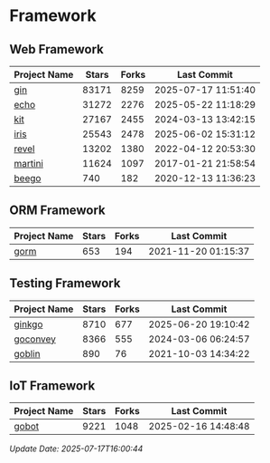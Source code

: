 # Framework

## Web Framework
| Project Name | Stars | Forks | Last Commit |
| ------------ | ----- | ----- | ----------- |
| [gin](https://github.com/gin-gonic/gin) | 83171 | 8259 | 2025-07-17 11:51:40 |
| [echo](https://github.com/labstack/echo) | 31272 | 2276 | 2025-05-22 11:18:29 |
| [kit](https://github.com/go-kit/kit) | 27167 | 2455 | 2024-03-13 13:42:15 |
| [iris](https://github.com/kataras/iris) | 25543 | 2478 | 2025-06-02 15:31:12 |
| [revel](https://github.com/revel/revel) | 13202 | 1380 | 2022-04-12 20:53:30 |
| [martini](https://github.com/go-martini/martini) | 11624 | 1097 | 2017-01-21 21:58:54 |
| [beego](https://github.com/astaxie/beego) | 740 | 182 | 2020-12-13 11:36:23 |

## ORM Framework
| Project Name | Stars | Forks | Last Commit |
| ------------ | ----- | ----- | ----------- |
| [gorm](https://github.com/jinzhu/gorm) | 653 | 194 | 2021-11-20 01:15:37 |

## Testing Framework
| Project Name | Stars | Forks | Last Commit |
| ------------ | ----- | ----- | ----------- |
| [ginkgo](https://github.com/onsi/ginkgo) | 8710 | 677 | 2025-06-20 19:10:42 |
| [goconvey](https://github.com/smartystreets/goconvey) | 8366 | 555 | 2024-03-06 06:24:57 |
| [goblin](https://github.com/franela/goblin) | 890 | 76 | 2021-10-03 14:34:22 |

## IoT Framework
| Project Name | Stars | Forks | Last Commit |
| ------------ | ----- | ----- | ----------- |
| [gobot](https://github.com/hybridgroup/gobot) | 9221 | 1048 | 2025-02-16 14:48:48 |

*Update Date: 2025-07-17T16:00:44*